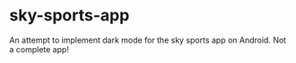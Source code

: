 # sky-sports-app
An attempt to implement dark mode for the sky sports app on Android. Not a complete app!
